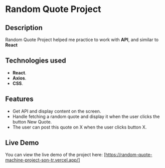 # Random Quote Project

## Description
Random Quote Project helped me practice to work with **API**, and similar to **React**

## Technologies used
- **React**.
- **Axios**.
- **CSS**.

## Features
- Get API and display content on the screen.
- Handle fetching a random quote and display it when the user clicks the button New Quote.
- The user can post this quote on X when the user clicks button X.

## Live Demo
You can view the live demo of the project here: [https://random-quote-machine-project-son-tr.vercel.app/]
